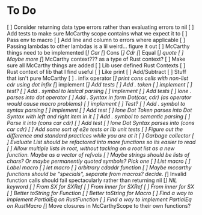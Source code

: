 # To Do
[ ] Consider returning data type errors rather than evaluating errors to nil
[ ] Add tests to make sure McCarthy scope contains what we expect it to
[ ] Pass env to macro
[ ] Add line and column to errors where applicable
[ ] Passing lambdas to other lambdas is a lil weird... figure it out
[ ] McCarthy things need to be implemented
    [*] Car
    [*] Cons
    [*] Cdr
    [*] Equal
    [*] quote
    [ ] Maybe more
    [*] McCarthy context??? as a type of Rust context?
    [ ] Make sure all McCarthy things are added
[ ] Lib user defined Rust Contexts
[ ] Rust context of lib that I find useful
    [ ] Like print
    [ ] Add/Subtract
    [ ] Stuff that isn't pure McCarthy
[ ] . infix operator
    [*] print cons cells with non-list cdr using dot infix
        [*] implement
        [*] Add tests
    [ ] Add . token
        [ ] implement
        [ ] test?
    [ ] Add . symbol to lexical parsing
        [ ] implement
        [ ] Add tests
            [ ] lone . parses into dot operator
    [ ] Add . Syntax in form Dot(car, cdr) (as operator would cause macro problems)
        [ ] implement
        [ ] Test?
    [ ] Add . symbol to syntax parsing
        [ ] implement
        [ ] Add test
             [ ] lone Dot Token parses into Dot Syntax with left and right item
                 in it
    [ ] Add . symbol to semantic parsing
        [ ] Parse it into (cons car cdr)
        [ ] Add test
            [ ] lone Dot Syntax parses into (cons car cdr)
    [ ] Add some sort of e2e tests or lib unit tests
        [ ] Figure out the difference and standard practices while you are at it
[ ] Garbage collector
[ ] Evaluate List should be refactored into more functions so its easier to read
[ ] Allow multiple lists in root, without tacking on a root list as a new
    function. Maybe as a vector of refvals
[ ] Maybe strings should be lists of chars? Or maybe permanently quoted symbols?
    Pick one
[ ] List macro
[ ] Label macro
[ ] let macro
[ ] arbitrary cdaddr function
[ ] Maybe mccarthy functions should be "specials", separate from macros?
    decide.
[*] Invalid function calls should fail spectacularly rather than returning nil
[*] NIL keyword
[ ] From SX for SXRef
[ ] From inner for SXRef
[ ] From inner for SX
[ ] Better toString for Function
[ ] Better toString for Macro
[ ] Find a way to implement PartialEq on RustFunction
[ ] Find a way to implement PartialEq on RustMacro
[*] Move closures in McCarthyScope to their own functions?
